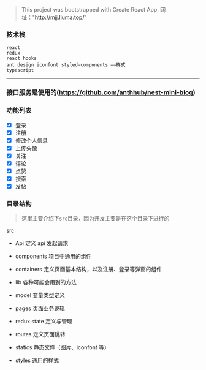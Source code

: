 > This project was bootstrapped with Create React App.
> 网址："http://mjj.liuma.top/"

### 技术栈

```
react
redux
react hooks
ant design iconfont styled-components ——样式
typescript

```

<hr />

### 接口服务是使用的(https://github.com/anthhub/nest-mini-blog)

### 功能列表

- [x] 登录
- [x] 注册
- [x] 修改个人信息
- [x] 上传头像
- [x] 关注
- [x] 评论
- [x] 点赞
- [x] 搜索
- [x] 发帖

### 目录结构

> 这里主要介绍下`src`目录，因为开发主要是在这个目录下进行的

src

- Api 定义 api 发起请求

- components 项目中通用的组件

- containers 定义页面基本结构，以及注册、登录等弹窗的组件

- lib 各种可能会用到的方法

- model 变量类型定义

- pages 页面业务逻辑

- redux state 定义与管理

- routes 定义页面跳转

- statics 静态文件（图片、iconfont 等）

- styles 通用的样式
